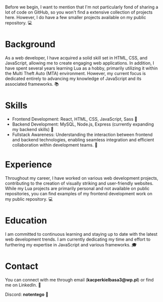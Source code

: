 <p>Before we begin, I want to mention that I'm not particularly fond of sharing a lot of code on GitHub, so you won't find a extensive collection of projects here. However, I do have a few smaller projects available on my public repository. &#x1F4BB;</p>

<h1>Background</h1>
<p>As a web developer, I have acquired a solid skill set in HTML, CSS, and JavaScript, allowing me to create engaging web applications. In addition, I have spent several years learning Lua as a hobby, primarily utilizing it within the Multi Theft Auto (MTA) environment. However, my current focus is dedicated entirely to advancing my knowledge of JavaScript and its associated frameworks. &#x1F4DA;</p>

<h1>Skills</h1>
<ul>
  <li>Frontend Development: React, HTML, CSS, JavaScript, Sass &#x1F3AF;</li>
  <li>Backend Development: MySQL, Node.js, Express (currently expanding my backend skills) &#x1F4E1;</li>
  <li>Fullstack Awareness: Understanding the interaction between frontend and backend technologies, enabling seamless integration and efficient collaboration within development teams. &#x1F4AA;</li>
</ul>

<h1>Experience</h1>
<p>Throughout my career, I have worked on various web development projects, contributing to the creation of visually striking and user-friendly websites. While my Lua projects are primarily personal and not available on public repositories, you can find examples of my frontend development work on my public repository. &#x1F4BB;</p>

<h1>Education</h1>
<p>I am committed to continuous learning and staying up to date with the latest web development trends. I am currently dedicating my time and effort to furthering my expertise in JavaScript and various frameworks. &#x1F393;</p>

<h1>Contact</h1>
<p>You can connect with me through email (<b>kacperkielbasa3@wp.pl</b>) or find me on LinkedIn. &#x1F4E9;</p>

<p>Discord: <b>notentego</b> &#x1F4AC;</p>
